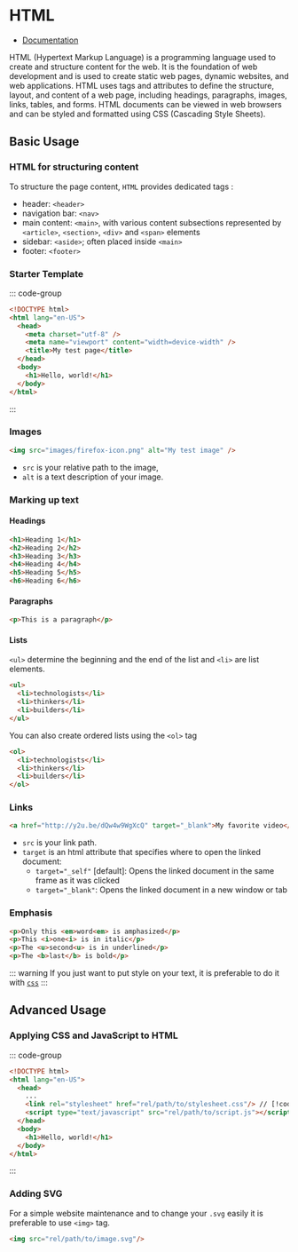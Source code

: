 # HTML

* [Documentation](https://developer.mozilla.org/en-US/docs/Web/HTML)

HTML (Hypertext Markup Language) is a programming language used to create and structure content for the web. It is the foundation of web development and is used to create static web pages, dynamic websites, and web applications. HTML uses tags and attributes to define the structure, layout, and content of a web page, including headings, paragraphs, images, links, tables, and forms. HTML documents can be viewed in web browsers and can be styled and formatted using CSS (Cascading Style Sheets). 


## Basic Usage

### HTML for structuring content

To structure the page content, `HTML` provides dedicated tags :

* header: `<header>`
* navigation bar: `<nav>`
* main content: `<main>`, with various content subsections represented by `<article>`, `<section>`, `<div>` and `<span>` elements
* sidebar: `<aside>`; often placed inside `<main>`
* footer: `<footer>`


### Starter Template

::: code-group
```html [index.html]
<!DOCTYPE html>
<html lang="en-US">
  <head>
    <meta charset="utf-8" />
    <meta name="viewport" content="width=device-width" />
    <title>My test page</title>
  </head>
  <body>
    <h1>Hello, world!</h1>
  </body>
</html>
```
:::

### Images

```html
<img src="images/firefox-icon.png" alt="My test image" />
```

* `src` is your relative path to the image,
* `alt` is a text description of your image.

### Marking up text

#### Headings

```html
<h1>Heading 1</h1>
<h2>Heading 2</h2>
<h3>Heading 3</h3>
<h4>Heading 4</h4>
<h5>Heading 5</h5>
<h6>Heading 6</h6>
```

#### Paragraphs

```html
<p>This is a paragraph</p>
```

#### Lists

`<ul>` determine the beginning and the end of the list and `<li>` are list elements.
```html
<ul>
  <li>technologists</li>
  <li>thinkers</li>
  <li>builders</li>
</ul>
```

You can also create ordered lists using the `<ol>` tag

```html
<ol>
  <li>technologists</li>
  <li>thinkers</li>
  <li>builders</li>
</ol>
```


### Links

```html
<a href="http://y2u.be/dQw4w9WgXcQ" target="_blank">My favorite video</a>
```

* `src` is your link path.
* `target` is an html attribute that specifies where to open the linked document:
  * `target="_self"` [default]: Opens the linked document in the same frame as it was clicked
  * `target="_blank"`: Opens the linked document in a new window or tab

### Emphasis

```html
<p>Only this <em>word<em> is amphasized</p>
<p>This <i>one<i> is in italic</p>
<p>The <u>second<u> is in underlined</p>
<p>The <b>last</b> is bold</p>
```
::: warning
If you just want to put style on your text, it is preferable to do it with [`css`](/web/css)
:::

## Advanced Usage

### Applying CSS and JavaScript to HTML
::: code-group
```html [index.html]
<!DOCTYPE html>
<html lang="en-US">
  <head>
    ...
    <link rel="stylesheet" href="rel/path/to/stylesheet.css"/> // [!code ++]
    <script type="text/javascript" src="rel/path/to/script.js"></script> // [!code ++]
  </head>
  <body>
    <h1>Hello, world!</h1>
  </body>
</html>
```
:::

### Adding SVG

For a simple website maintenance and to change your `.svg` easily it is preferable to use `<img>` tag. 
``` html
<img src="rel/path/to/image.svg"/>
```